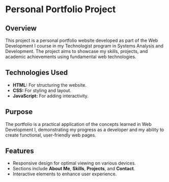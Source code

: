 # Personal Portfolio Project

## Overview
This project is a personal portfolio website developed as part of the Web Development I course in my Technologist program in Systems Analysis and Development. The project aims to showcase my skills, projects, and academic achievements using fundamental web technologies.

## Technologies Used
- **HTML:** For structuring the website.
- **CSS:** For styling and layout.
- **JavaScript:** For adding interactivity.

## Purpose
The portfolio is a practical application of the concepts learned in Web Development I, demonstrating my progress as a developer and my ability to create functional, user-friendly web pages.

## Features
- Responsive design for optimal viewing on various devices.
- Sections include **About Me**, **Skills**, **Projects**, and **Contact**.
- Interactive elements to enhance user experience.
